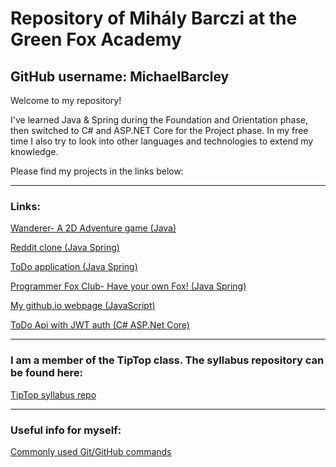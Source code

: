 ﻿# Repository of Mihály Barczi at the Green Fox Academy
## GitHub username: MichaelBarcley

Welcome to my repository!

I've learned Java & Spring during the Foundation and Orientation phase, then switched to C# and ASP.NET Core for the Project phase.
In my free time I also try to look into other languages and technologies to extend my knowledge.

Please find my projects in the links below:

---

### Links:  
[Wanderer- A 2D Adventure game (Java)](https://github.com/MichaelBarcley/wanderer-java) 

[Reddit clone (Java Spring)](https://github.com/green-fox-academy/MichaelBarcley/tree/master/Java/week-09/day-4)

[ToDo application (Java Spring)](https://github.com/green-fox-academy/MichaelBarcley/tree/master/Java/week-09/day-1/sqldemo)

[Programmer Fox Club- Have your own Fox! (Java Spring)](https://github.com/green-fox-academy/MichaelBarcley/tree/Java/master/week-08/day-5)

[My github.io webpage (JavaScript)](https://michaelbarcley.github.io/)

[ToDo Api with JWT auth (C# ASP.Net Core)](https://github.com/green-fox-academy/MichaelBarcley/tree/master/mypractice-C%23/TodoApi)

---

### I am a member of the TipTop class. The syllabus repository can be found here:  
[TipTop syllabus repo](https://github.com/green-fox-academy/tiptop-syllabus)  

---

### Useful info for myself:  
[Commonly used Git/GitHub commands](https://github.com/green-fox-academy/MichaelBarcley/blob/master/GitHub.md)  
